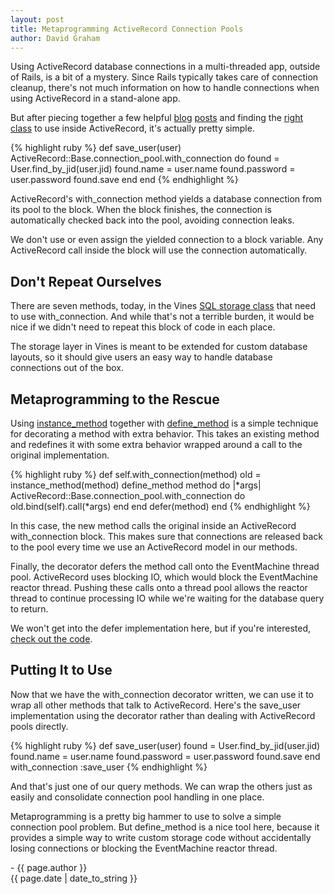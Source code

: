 ```yaml
---
layout: post
title: Metaprogramming ActiveRecord Connection Pools
author: David Graham
---
```

Using ActiveRecord database connections in a multi-threaded app, outside of Rails, is a bit of a mystery.  Since Rails typically takes care of connection cleanup, there's not much information on how to handle connections when using ActiveRecord in a stand-alone app.

But after piecing together a few helpful
[blog](http://blog.codefront.net/2009/06/15/activerecord-rails-metal-too-many-connections/)
[posts](http://bibwild.wordpress.com/2011/11/14/multi-threading-in-rails-activerecord-3-0-3-1/)
and finding the
[right class](http://api.rubyonrails.org/classes/ActiveRecord/ConnectionAdapters/ConnectionPool.html)
to use inside ActiveRecord, it's actually pretty simple.

{% highlight ruby %}
def save_user(user)
  ActiveRecord::Base.connection_pool.with_connection do
    found = User.find_by_jid(user.jid)
    found.name = user.name
    found.password = user.password
    found.save
  end
end
{% endhighlight %}

ActiveRecord's with_connection method yields a database connection from its pool to the block.  When the block finishes, the connection is automatically checked back into the pool, avoiding connection leaks.

We don't use or even assign the yielded connection to a block variable. Any ActiveRecord call inside the block will use the connection automatically.

## Don't Repeat Ourselves

There are seven methods, today, in the Vines
[SQL storage class](https://github.com/negativecode/vines/blob/master/lib/vines/storage/sql.rb)
that need to use with_connection.  And while that's not a terrible burden, it would be nice if we didn't need to repeat this block of code in each place.

The storage layer in Vines is meant to be extended for custom database layouts, so it should give users an easy way to handle database connections out of the box.

## Metaprogramming to the Rescue

Using
[instance_method](http://www.ruby-doc.org/core-1.9.3/Module.html#method-i-instance_method)
together with
[define_method](http://www.ruby-doc.org/core-1.9.3/Module.html#method-i-define_method) is a simple technique for decorating a method with extra behavior. This takes an existing method and redefines it with some extra behavior wrapped around a call to the original implementation.

{% highlight ruby %}
def self.with_connection(method)
  old = instance_method(method)
  define_method method do |*args|
    ActiveRecord::Base.connection_pool.with_connection do
      old.bind(self).call(*args)
    end
  end
  defer(method)
end
{% endhighlight %}

In this case, the new method calls the original inside an ActiveRecord with_connection block.  This makes sure that connections are released back to the pool every time we use an ActiveRecord model in our methods.

Finally, the decorator defers the method call onto the EventMachine thread pool.  ActiveRecord uses blocking IO, which would block the EventMachine reactor thread.  Pushing these calls onto a thread pool allows the reactor thread to continue processing IO while we're waiting for the database query to return.

We won't get into the defer implementation here, but if you're interested,
[check out the code](https://github.com/negativecode/vines/blob/master/lib/vines/storage.rb).

## Putting It to Use

Now that we have the with_connection decorator written, we can use it to wrap all other methods that talk to ActiveRecord. Here's the save_user implementation using the decorator rather than dealing with ActiveRecord pools directly.

{% highlight ruby %}
def save_user(user)
  found = User.find_by_jid(user.jid)
  found.name = user.name
  found.password = user.password
  found.save
end
with_connection :save_user
{% endhighlight %}

And that's just one of our query methods.  We can wrap the others just as easily and consolidate connection pool handling in one place.

Metaprogramming is a pretty big hammer to use to solve a simple connection pool problem.  But define_method is a nice tool here, because it provides a simple way to write custom storage code without accidentally losing connections or blocking the EventMachine reactor thread.

\- {{ page.author }}
<br/>{{ page.date | date_to_string }}
